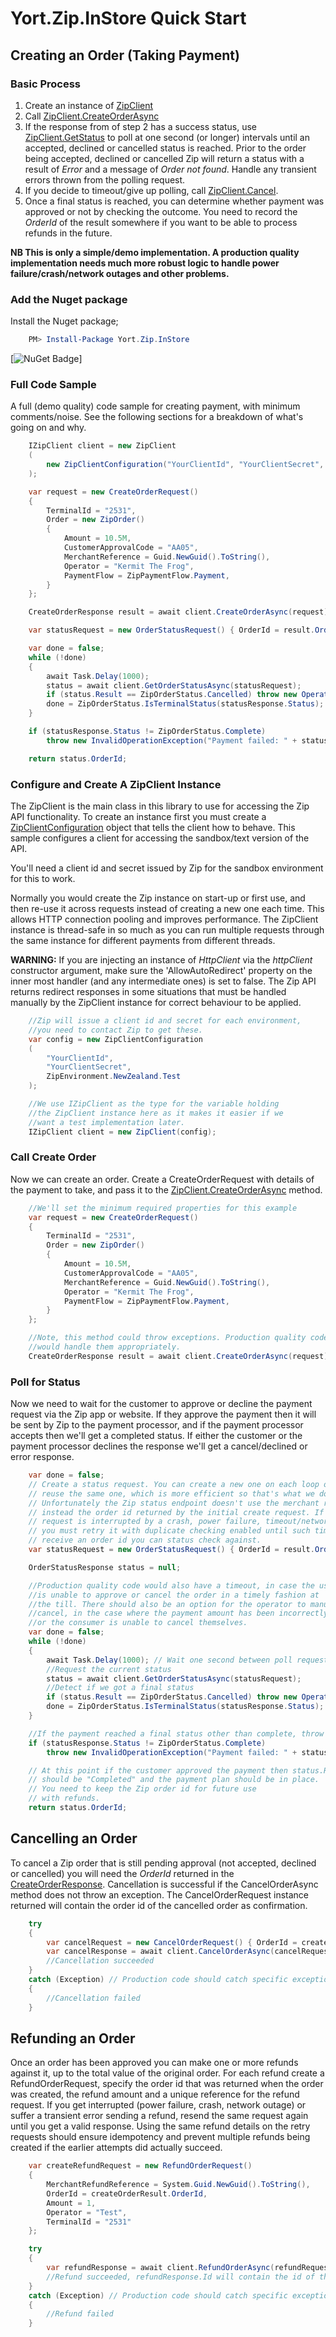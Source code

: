 # Yort.Zip.InStore Quick Start

## Creating an Order (Taking Payment)
### Basic Process
1. Create an instance of [ZipClient](Yort.Zip.InStore.ZipClient.html)
2. Call [ZipClient.CreateOrderAsync](Yort.Zip.InStore.ZipClient.html#Yort_Zip_InStore_ZipClient_CreateOrderAsync_Yort_Zip_InStore_CreateOrderRequest_)
3. If the response from of step 2 has a success status, use [ZipClient.GetStatus](Yort.Zip.InStore.ZipClient.html#Yort_Zip_InStore_ZipClient_GetStatus_Yort_Zip_InStore_OrderStatusRequest_) to poll at one second (or longer) intervals until an accepted, declined or cancelled status is reached. Prior to the order being accepted, declined or cancelled Zip will return a status with a result of *Error* and a message of *Order not found*. Handle any transient errors thrown from the polling request.
4. If you decide to timeout/give up polling, call [ZipClient.Cancel](Yort.Zip.InStore.ZipClient.html#Yort_Zip_InStore_ZipClient_Cancel_Yort_Zip_InStore_CancelOrderRequest_).
5. Once a final status is reached, you can determine whether payment was approved or not by checking the outcome. You need to record the *OrderId* of the result somewhere if you want to be able to process refunds in the future.

**NB This is only a simple/demo implementation. A production quality implementation needs much more robust logic to handle power failure/crash/network outages and other problems.**

### Add the Nuget package
Install the Nuget package;

```powershell
    PM> Install-Package Yort.Zip.InStore
```

[![NuGet Badge](https://buildstats.info/nuget/Yort.Zip.InStore)]

### Full Code Sample
A full (demo quality) code sample for creating payment, with minimum comments/noise.
See the following sections for a breakdown of what's going on and why.

```c#
    IZipClient client = new ZipClient
    (
        new ZipClientConfiguration("YourClientId", "YourClientSecret", ZipEnvironment.NewZealand.Test)
    );    

    var request = new CreateOrderRequest()
    {
        TerminalId = "2531",
        Order = new ZipOrder()
        {
            Amount = 10.5M,
            CustomerApprovalCode = "AA05", 
            MerchantReference = Guid.NewGuid().ToString(), 
            Operator = "Kermit The Frog",
            PaymentFlow = ZipPaymentFlow.Payment,
        }
    };    

    CreateOrderResponse result = await client.CreateOrderAsync(request);

    var statusRequest = new OrderStatusRequest() { OrderId = result.OrderId };

    var done = false;
    while (!done)
    {
        await Task.Delay(1000);
        status = await client.GetOrderStatusAsync(statusRequest);
        if (status.Result == ZipOrderStatus.Cancelled) throw new OperationCanceledException();
        done = ZipOrderStatus.IsTerminalStatus(statusResponse.Status);
    }

    if (statusResponse.Status != ZipOrderStatus.Complete) 
        throw new InvalidOperationException("Payment failed: " + statusResponse.Status);

    return status.OrderId;
```

### Configure and Create A ZipClient Instance
The ZipClient is the main class in this library to use for accessing the Zip API functionality. To create an instance first you must create a [ZipClientConfiguration](Yort.Zip.InStore.ZipClientConfiguration.html) object that tells the client how to behave. This sample configures a client for accessing the sandbox/text version of the API.

You'll need a client id and secret issued by Zip for the sandbox environment for this to work.

Normally you would create the Zip instance on start-up or first use, and then re-use it across requests instead of creating a new one each time. This allows HTTP connection pooling and improves performance. The ZipClient instance is thread-safe in so much as you can run multiple requests through the same instance for different payments from different threads.

**WARNING:** If you are injecting an instance of *HttpClient* via the *httpClient* constructor argument, make sure the 'AllowAutoRedirect' property on the inner most handler (and any intermediate ones) 
is set to false. The Zip API returns redirect responses in some situations that must be handled manually by the ZipClient instance for correct behaviour to be applied.

```c#
    //Zip will issue a client id and secret for each environment,
    //you need to contact Zip to get these.
    var config = new ZipClientConfiguration
    (
        "YourClientId", 
        "YourClientSecret", 
        ZipEnvironment.NewZealand.Test
    );

    //We use IZipClient as the type for the variable holding 
    //the ZipClient instance here as it makes it easier if we 
    //want a test implementation later.
    IZipClient client = new ZipClient(config);    
```

### Call Create Order
Now we can create an order. Create a CreateOrderRequest with details of the payment to take, and pass it to the [ZipClient.CreateOrderAsync](Yort.Zip.InStore.ZipClient.html#Yort_Zip_InStore_ZipClient_CreateOrderAsync_Yort_Zip_InStore_CreateOrderRequest_) method.

```c#
    //We'll set the minimum required properties for this example
    var request = new CreateOrderRequest()
    {
        TerminalId = "2531",
        Order = new ZipOrder()
        {
            Amount = 10.5M,
            CustomerApprovalCode = "AA05", 
            MerchantReference = Guid.NewGuid().ToString(), 
            Operator = "Kermit The Frog",
            PaymentFlow = ZipPaymentFlow.Payment,
        }
    }; 

    //Note, this method could throw exceptions. Production quality code
    //would handle them appropriately. 
    CreateOrderResponse result = await client.CreateOrderAsync(request);
```

### Poll for Status
Now we need to wait for the customer to approve or decline the payment request via the Zip app or website. If they approve the payment then it will be sent by Zip to the payment processor, and if the payment processor accepts then we'll get a completed status. If either the customer or the payment processor declines the response we'll get a cancel/declined or error response.

```c#
    var done = false;
    // Create a status request. You can create a new one on each loop or 
    // reuse the same one, which is more efficient so that's what we do here.
    // Unfortunately the Zip status endpoint doesn't use the merchant reference, but 
    // instead the order id returned by the initial create request. If that initial 
    // request is interrupted by a crash, power failure, timeout/network error etc. 
    // you must retry it with duplicate checking enabled until such time as you 
    // receive an order id you can status check against.
    var statusRequest = new OrderStatusRequest() { OrderId = result.OrderId };

    OrderStatusResponse status = null;

    //Production quality code would also have a timeout, in case the user
    //is unable to approve or cancel the order in a timely fashion at 
    //the till. There should also be an option for the operator to manually 
    //cancel, in the case where the payment amount has been incorrectly entered 
    //or the consumer is unable to cancel themselves.
    var done = false;
    while (!done)
    {
        await Task.Delay(1000); // Wait one second between poll requests
        //Request the current status
        status = await client.GetOrderStatusAsync(statusRequest);
        //Detect if we got a final status
        if (status.Result == ZipOrderStatus.Cancelled) throw new OperationCanceledException();
        done = ZipOrderStatus.IsTerminalStatus(statusResponse.Status);
    }

    //If the payment reached a final status other than complete, throw an exception to notify the caller. 
    if (statusResponse.Status != ZipOrderStatus.Complete) 
        throw new InvalidOperationException("Payment failed: " + statusResponse.Status);

    // At this point if the customer approved the payment then status.Result 
    // should be "Completed" and the payment plan should be in place. 
    // You need to keep the Zip order id for future use
    // with refunds.
    return status.OrderId;  
```

## Cancelling an Order
To cancel a Zip order that is still pending approval (not accepted, declined or cancelled) you will need the *OrderId* returned in the [CreateOrderResponse](Yort.Zip.InStore.CreateOrderResponse.html). Cancellation is successful if the CancelOrderAsync method does not throw an exception. The CancelOrderRequest instance returned will contain the order id of the cancelled order as confirmation.

```c#
    try
    {
        var cancelRequest = new CancelOrderRequest() { OrderId = createOrderResult.OrderId, Operator = "Test", TerminalId = "2531" };
	    var cancelResponse = await client.CancelOrderAsync(cancelRequest);
        //Cancellation succeeded
    }
    catch (Exception) // Production code should catch specific exception types
    {
        //Cancellation failed
    }
```

## Refunding an Order
Once an order has been approved you can make one or more refunds against it, up to the total value of the original order. For each refund create a RefundOrderRequest, specify the order id that was returned when the order was created, the refund amount and a unique reference for the refund request. If you get interrupted (power failure, crash, network outage) or suffer a transient error sending a refund, resend the same request again until you get a valid response. Using the same refund details on the retry requests should ensure idempotency and prevent multiple refunds being created if the earlier attempts did actually succeed.

```c#
    var createRefundRequest = new RefundOrderRequest() 
    {
        MerchantRefundReference = System.Guid.NewGuid().ToString(), 
        OrderId = createOrderResult.OrderId,
        Amount = 1, 
        Operator = "Test", 
        TerminalId = "2531" 
    };

    try
    {
        var refundResponse = await client.RefundOrderAsync(refundRequest);
        //Refund succeeded, refundResponse.Id will contain the id of the new refund.
    }
    catch (Exception) // Production code should catch specific exception types
    {
        //Refund failed
    }
```
